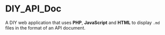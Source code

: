 # DIY_API_Doc

A DIY web application that uses **PHP**, **JavaScript** and **HTML** to display `.md` files in the format of an API document.
